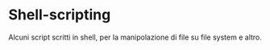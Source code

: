 # Shell-scripting

Alcuni script scritti in shell, per la manipolazione di file su file system e altro.
